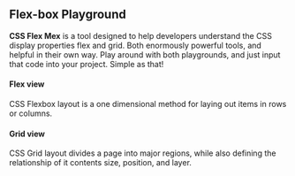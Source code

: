 ## Flex-box Playground

**CSS Flex Mex** is a tool designed to help developers understand the CSS display properties flex and grid. Both enormously powerful tools, and helpful in their own way. Play around with both playgrounds, and just input that code into your project. Simple as that!

#### Flex view
CSS Flexbox layout is a one dimensional method for laying out items in rows or columns.

#### Grid view
CSS Grid layout divides a page into major regions, while also defining the relationship of it contents size, position, and layer. 